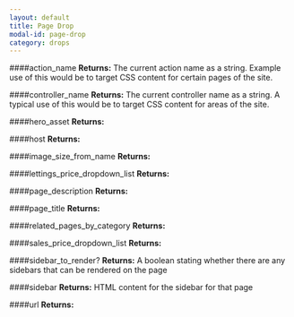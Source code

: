 ```yaml
---
layout: default
title: Page Drop
modal-id: page-drop
category: drops
---
```


####action_name
**Returns:** The current action name as a string. Example use of this would be to target CSS content for certain pages of the site.

####controller_name
**Returns:** The current controller name as a string. A typical use of this would be to target CSS content for areas of the site.

####hero_asset
**Returns:** 

####host
**Returns:** 

####image_size_from_name
**Returns:** 

####lettings_price_dropdown_list
**Returns:** 

####page_description
**Returns:** 

####page_title
**Returns:** 

####related_pages_by_category
**Returns:** 

####sales_price_dropdown_list
**Returns:** 

####sidebar_to_render?
**Returns:** A boolean stating whether there are any sidebars that can be rendered on the page

####sidebar
**Returns:** HTML content for the sidebar for that page

####url
**Returns:** 